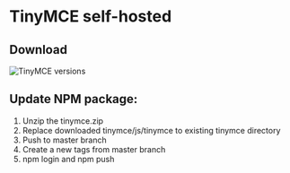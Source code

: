 # TinyMCE self-hosted

## Download
![TinyMCE versions](https://www.tiny.cloud/get-tiny/self-hosted/)

## Update NPM package:
1. Unzip the tinymce.zip
2. Replace downloaded tinymce/js/tinymce to existing tinymce directory
3. Push to master branch
4. Create a new tags from master branch
5. npm login and npm push